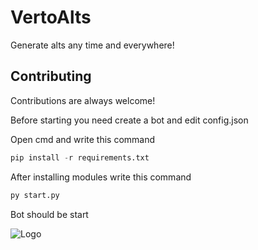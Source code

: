 # VertoAlts

Generate alts any time and everywhere!


## Contributing

Contributions are always welcome!

Before starting you need create a bot and edit config.json

Open cmd and write this command
```python
pip install -r requirements.txt
```
After installing modules write this command
```python
py start.py
```

Bot should be start

![Logo](https://cdn.discordapp.com/attachments/956494913732743218/977159815556136961/sss.png)